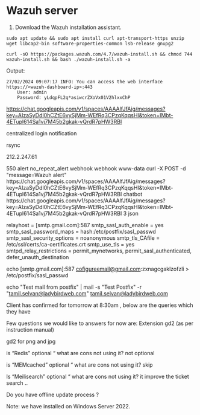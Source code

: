 # Wazuh server 

1. Download the Wazuh installation assistant.

```
sudo apt update && sudo apt install curl apt-transport-https unzip wget libcap2-bin software-properties-common lsb-release gnupg2
```

```
curl -sO https://packages.wazuh.com/4.7/wazuh-install.sh && chmod 744 wazuh-install.sh && bash ./wazuh-install.sh -a
```

Output:

```
27/02/2024 09:07:17 INFO: You can access the web interface https://<wazuh-dashboard-ip>:443
    User: admin
    Password: yLdqpFL2q*asiwcrZXoVx01V2hlxxChP
```

https://chat.googleapis.com/v1/spaces/AAAAlfJfAig/messages?key=AIzaSyDdI0hCZtE6vySjMm-WEfRq3CPzqKqqsHI&token=IMbt-4ETupl614Sa1vj7M45b2gkak-vQrdR7pHW3RBI

centralized login
notification



rsync



212.2.247.61

<rule id="100100" level="7">
    <if_sid>550</if_sid>
    <match>alert</match>
    <options>no_repeat_alert</options>
    <description>webhook</description>
    <group>webhook</group>
    <user>www-data</user>
    <command>curl -X POST -d "message=Wazuh alert" https://chat.googleapis.com/v1/spaces/AAAAlfJfAig/messages?key=AIzaSyDdI0hCZtE6vySjMm-WEfRq3CPzqKqqsHI&token=IMbt-4ETupl614Sa1vj7M45b2gkak-vQrdR7pHW3RBI</command>
</rule>

<integration>
  <name>chatbot</name>
  <hook_url>https://chat.googleapis.com/v1/spaces/AAAAlfJfAig/messages?key=AIzaSyDdI0hCZtE6vySjMm-WEfRq3CPzqKqqsHI&token=IMbt-4ETupl614Sa1vj7M45b2gkak-vQrdR7pHW3RBI</hook_url>
  <level>3</level>
  <alert_format>json</alert_format>
</integration>


relayhost = [smtp.gmail.com]:587
smtp_sasl_auth_enable = yes
smtp_sasl_password_maps = hash:/etc/postfix/sasl_passwd
smtp_sasl_security_options = noanonymous
smtp_tls_CAfile = /etc/ssl/certs/ca-certificates.crt
smtp_use_tls = yes
smtpd_relay_restrictions = permit_mynetworks, permit_sasl_authenticated, defer_unauth_destination



echo [smtp.gmail.com]:587 cofigureemail@gmail.com:zxnagcgaklzofzli > /etc/postfix/sasl_passwd


echo "Test mail from postfix" | mail -s "Test Postfix" -r "tamil.selvan@ladybirdweb.com" tamil.selvan@ladybirdweb.com





Client has confirmed for tomorrow at 8:30am , below are the queries which they have 



Few questions we would like to answers for now are:
Extension gd2 (as per instruction manual)

gd2 for png and jpg

is “Redis” optional “ what are cons not using it?
not optional

is “MEMcached” optional “ what are cons not using it?
skip 

Is “Meilisearch” optional “ what are cons not using it?
it improve the ticket search ..


Do you have offline update process ?
 
Note: we have installed on Windows Server 2022.

